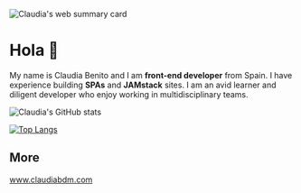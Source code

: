 
![Claudia's web summary card](https://a.storyblok.com/f/95455/1281x621/057ab305f2/card.png)

# Hola 👋

My name is Claudia Benito and I am **front-end developer** from Spain. I have experience building **SPAs** and **JAMstack** sites. I am an avid learner and diligent developer who enjoy working in multidisciplinary teams.

![Claudia's GitHub stats](https://github-readme-stats.vercel.app/api?username=claudiabdm&show_icons=true)

[![Top Langs](https://github-readme-stats.vercel.app/api/top-langs/?username=claudiabdm&layout=compact&exclude_repo=CBDM_BioInfoChallenges,CBDM_BioinformaticsCourse)](https://github.com/anuraghazra/github-readme-stats)


## More
www.claudiabdm.com

<!--
**claudiabdm/claudiabdm** is a ✨ _special_ ✨ repository because its `README.md` (this file) appears on your GitHub profile.

Here are some ideas to get you started:

- 🔭 I’m currently working on ...
- 🌱 I’m currently learning ...
- 👯 I’m looking to collaborate on ...
- 🤔 I’m looking for help with ...
- 💬 Ask me about ...
- 📫 How to reach me: ...
- 😄 Pronouns: ...
- ⚡ Fun fact: ...
-->
